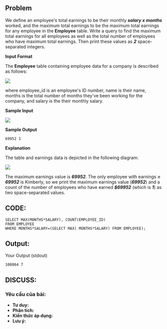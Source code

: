 ## Problem

We define an employee's total earnings to be their monthly **_salary x months_** worked, and the maximum total earnings to be the maximum total earnings for any employee in the **Employee** table. Write a query to find the maximum total earnings for all employees as well as the total number of employees who have maximum total earnings. Then print these values as **_2_** space-separated integers.

**Input Format**

The **Employee** table containing employee data for a company is described as follows:

![](https://s3.amazonaws.com/hr-challenge-images/19629/1458557872-4396838885-ScreenShot2016-03-21at4.27.13PM.png)

where employee_id is an employee's ID number, name is their name, months is the total number of months they've been working for the company, and salary is the their monthly salary.

**Sample Input**

![](https://s3.amazonaws.com/hr-challenge-images/19631/1458559098-23bf583125-ScreenShot2016-03-21at4.32.59PM.png)

**Sample Output**

    69952 1
    
**Explanation**

The table and earnings data is depicted in the following diagram:

![](https://s3.amazonaws.com/hr-challenge-images/19631/1458559218-9f37585c7a-ScreenShot2016-03-21at4.49.23PM.png)

The maximum earnings value is **_69952_**. The only employee with earnings **_= 69952_** is Kimberly, so we print the maximum earnings value (**_69952_**) and a count of the number of employees who have earned **_$69952_** (which is **_1_**) as two space-separated values.

## CODE:

    SELECT MAX(MONTHS*SALARY), COUNT(EMPLOYEE_ID) 
    FROM EMPLOYEE 
    WHERE MONTHS*SALARY=(SELECT MAX( MONTHS*SALARY) FROM EMPLOYEE);
    
## Output:
Your Output (stdout)

    108064 7 

## DISCUSS:
### Yêu cầu của bài: 
- **Tư duy:** 
- **Phân tích:**
- **Kiến thức áp dụng:**
- **Lưu ý:**


